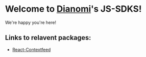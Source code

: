 # Welcome to [Dianomi](https://www.dianomi.com)'s JS-SDKS!

We're happy you're here!

## Links to relavent packages:

* [React-Contextfeed](./packages/react-contextfeed/README.md)

